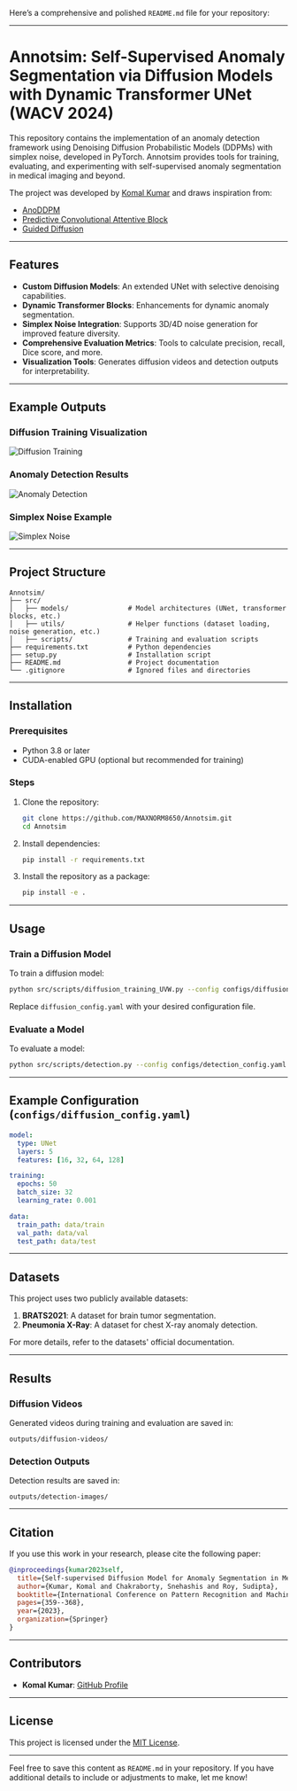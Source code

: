Here’s a comprehensive and polished `README.md` file for your repository:

---

# Annotsim: Self-Supervised Anomaly Segmentation via Diffusion Models with Dynamic Transformer UNet (WACV 2024)

This repository contains the implementation of an anomaly detection framework using Denoising Diffusion Probabilistic Models (DDPMs) with simplex noise, developed in PyTorch. Annotsim provides tools for training, evaluating, and experimenting with self-supervised anomaly segmentation in medical imaging and beyond.

The project was developed by [Komal Kumar](https://github.com/MAXNORM8650) and draws inspiration from:
- [AnoDDPM](https://github.com/Julian-Wyatt/AnoDDPM)
- [Predictive Convolutional Attentive Block](https://github.com/ristea/sspcab)
- [Guided Diffusion](https://github.com/openai/guided-diffusion)

---

## Features

- **Custom Diffusion Models**: An extended UNet with selective denoising capabilities.
- **Dynamic Transformer Blocks**: Enhancements for dynamic anomaly segmentation.
- **Simplex Noise Integration**: Supports 3D/4D noise generation for improved feature diversity.
- **Comprehensive Evaluation Metrics**: Tools to calculate precision, recall, Dice score, and more.
- **Visualization Tools**: Generates diffusion videos and detection outputs for interpretability.

---

## Example Outputs

### Diffusion Training Visualization
![Diffusion Training](assets/diffusion_training_example.png)

### Anomaly Detection Results
![Anomaly Detection](assets/anomaly_detection_example.png)

### Simplex Noise Example
![Simplex Noise](assets/simplex_noise_example.png)

---

## Project Structure

```plaintext
Annotsim/
├── src/
│   ├── models/               # Model architectures (UNet, transformer blocks, etc.)
│   ├── utils/                # Helper functions (dataset loading, noise generation, etc.)
│   ├── scripts/              # Training and evaluation scripts
├── requirements.txt          # Python dependencies
├── setup.py                  # Installation script
├── README.md                 # Project documentation
└── .gitignore                # Ignored files and directories
```

---

## Installation

### Prerequisites
- Python 3.8 or later
- CUDA-enabled GPU (optional but recommended for training)

### Steps

1. Clone the repository:
   ```bash
   git clone https://github.com/MAXNORM8650/Annotsim.git
   cd Annotsim
   ```

2. Install dependencies:
   ```bash
   pip install -r requirements.txt
   ```

3. Install the repository as a package:
   ```bash
   pip install -e .
   ```

---

## Usage

### Train a Diffusion Model
To train a diffusion model:
```bash
python src/scripts/diffusion_training_UVW.py --config configs/diffusion_config.yaml
```
Replace `diffusion_config.yaml` with your desired configuration file.

### Evaluate a Model
To evaluate a model:
```bash
python src/scripts/detection.py --config configs/detection_config.yaml
```

---

## Example Configuration (`configs/diffusion_config.yaml`)
```yaml
model:
  type: UNet
  layers: 5
  features: [16, 32, 64, 128]

training:
  epochs: 50
  batch_size: 32
  learning_rate: 0.001

data:
  train_path: data/train
  val_path: data/val
  test_path: data/test
```

---

## Datasets

This project uses two publicly available datasets:
1. **BRATS2021**: A dataset for brain tumor segmentation.
2. **Pneumonia X-Ray**: A dataset for chest X-ray anomaly detection.

For more details, refer to the datasets' official documentation.

---

## Results

### Diffusion Videos
Generated videos during training and evaluation are saved in:
```plaintext
outputs/diffusion-videos/
```

### Detection Outputs
Detection results are saved in:
```plaintext
outputs/detection-images/
```

---

## Citation

If you use this work in your research, please cite the following paper:
```bibtex
@inproceedings{kumar2023self,
  title={Self-supervised Diffusion Model for Anomaly Segmentation in Medical Imaging},
  author={Kumar, Komal and Chakraborty, Snehashis and Roy, Sudipta},
  booktitle={International Conference on Pattern Recognition and Machine Intelligence},
  pages={359--368},
  year={2023},
  organization={Springer}
}
```

---

## Contributors

- **Komal Kumar**: [GitHub Profile](https://github.com/MAXNORM8650)

---

## License

This project is licensed under the [MIT License](LICENSE).

---

Feel free to save this content as `README.md` in your repository. If you have additional details to include or adjustments to make, let me know!
